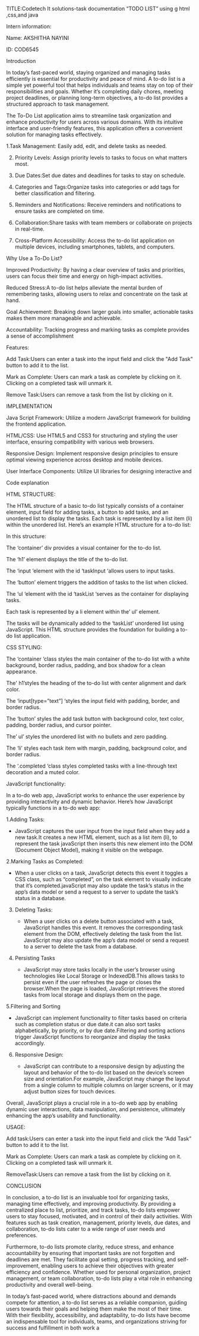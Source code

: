 TITLE:Codetech It solutions-task documentation “TODO LIST” using g html ,css,and java

Intern information:

Name: AKSHITHA NAYINI 

ID: COD6545 

Introduction 



In today’s fast-paced world, staying organized and managing tasks efficiently is essential for productivity and peace of mind. A to-do list is a simple yet powerful tool that helps individuals and teams stay on top of their responsibilities and goals. Whether it’s completing daily chores, meeting project deadlines, or planning long-term objectives, a to-do list provides a structured approach to task management.



The To-Do List application aims to streamline task organization and enhance productivity for users across various domains. With its intuitive interface and user-friendly features, this application offers a convenient solution for managing tasks effectively.

1.Task Management: Easily add, edit, and delete tasks as needed.

2. Priority Levels: Assign priority levels to tasks to focus on what matters most.

3. Due Dates:Set due dates and deadlines for tasks to stay on schedule.

4. Categories and Tags:Organize tasks into categories or add tags for better classification and filtering.

5. Reminders and Notifications: Receive reminders and notifications to ensure tasks are completed on time.

6. Collaboration:Share tasks with team members or collaborate on projects in real-time.

7. Cross-Platform Accessibility: Access the to-do list application on multiple devices, including smartphones, tablets, and computers.

Why Use a To-Do List?

Improved Productivity: By having a clear overview of tasks and priorities, users can focus their time and energy on high-impact activities.

Reduced Stress:A to-do list helps alleviate the mental burden of remembering tasks, allowing users to relax and concentrate on the task at hand.

Goal Achievement: Breaking down larger goals into smaller, actionable tasks makes them more manageable and achievable.

Accountability: Tracking progress and marking tasks as complete provides a sense of accomplishment 

 Features:

Add Task:Users can enter a task into the input field and click the "Add Task" button to add it to the list.

Mark as Complete: Users can mark a task as complete by clicking on it. Clicking on a completed task will unmark it.

Remove Task:Users can remove a task from the list by clicking on it.

IMPLEMENTATION

Java Script Framework: Utilize a modern JavaScript framework for building the frontend application.

HTML/CSS: Use HTML5 and CSS3 for structuring and styling the user interface, ensuring compatibility with various web browsers.

Responsive Design: Implement responsive design principles to ensure optimal viewing experience across desktop and mobile devices.

User Interface Components: Utilize UI libraries for designing interactive and 

Code explanation 

HTML STRUCTURE:

The HTML structure of a basic to-do list typically consists of a container element, input field for adding tasks, a button to add tasks, and an unordered list to display the tasks. Each task is represented by a list item (li) within the unordered list. Here’s an example HTML structure for a to-do list:

In this structure:



The ‘container’ div provides a visual container for the to-do list.

The ‘h1’ element displays the title of the to-do list.

The ‘input ‘element with the id ‘taskInput ‘allows users to input tasks.

The ‘button’ element triggers the addition of tasks to the list when clicked.

The ‘ul ‘element with the id ‘taskList ‘serves as the container for displaying tasks.

Each task is represented by a li element within the’ ul’ element.

The tasks will be dynamically added to the ‘taskList’ unordered list using JavaScript. This HTML structure provides the foundation for building a to-do list application.

CSS STYLING:

The ‘container ‘class styles the main container of the to-do list with a white background, border radius, padding, and box shadow for a clean appearance.

The' h1’styles the heading of the to-do list with center alignment and dark color.

The ‘input[type=”text”] ‘styles the input field with padding, border, and border radius.

The ‘button’ styles the add task button with background color, text color, padding, border radius, and cursor pointer.

The’ ul’ styles the unordered list with no bullets and zero padding.

The ‘li’ styles each task item with margin, padding, background color, and border radius.

The ‘.completed ‘class styles completed tasks with a line-through text decoration and a muted color.

JavaScript functionality:

In a to-do web app, JavaScript works to enhance the user experience by providing interactivity and dynamic behavior. Here’s how JavaScript typically functions in a to-do web app:

1.Adding Tasks:

   - JavaScript captures the user input from the input field when they add a new task.It creates a new HTML element, such as a list item (li), to represent the task javaScript then inserts this new element into the DOM (Document Object Model), making it visible on the webpage.

2.Marking Tasks as Completed:

   - When a user clicks on a task, JavaScript detects this event it  toggles a CSS class, such as “completed”, on the task element to visually indicate that it’s completed.javaScript may also update the task’s status in the app’s data model or send a request to a server to update the task’s status in a database.

3. Deleting Tasks:

   - When a user clicks on a delete button associated with a task, JavaScript handles this event. It removes the corresponding task element from the DOM, effectively deleting the task from the list. JavaScript may also update the app’s data model or send a request to a server to delete the task from a database.

4. Persisting Tasks

   - JavaScript may store tasks locally in the user’s browser using technologies like Local Storage or IndexedDB.This allows tasks to persist even if the user refreshes the page or closes the browser.When the page is loaded, JavaScript retrieves the stored tasks from local storage and displays them on the page.

5.Filtering and Sorting

   - JavaScript can implement functionality to filter tasks based on criteria such as completion status or due date.it can also sort tasks alphabetically, by priority, or by due date.Filtering and sorting actions trigger JavaScript functions to reorganize and display the tasks accordingly.

6. Responsive Design:

   - JavaScript can contribute to a responsive design by adjusting the layout and behavior of the to-do list based on the device’s screen size and orientation.For example, JavaScript may change the layout from a single column to multiple columns on larger screens, or it may adjust button sizes for touch devices.

Overall, JavaScript plays a crucial role in a to-do web app by enabling dynamic user interactions, data manipulation, and persistence, ultimately enhancing the app’s usability and functionality.

USAGE:

Add task:Users can enter a task into the input field and click the “Add Task” button to add it to the list.

Mark as Complete: Users can mark a task as complete by clicking on it. Clicking on a completed task will unmark it.

RemoveTask:Users can remove a task from the list by clicking on it.

CONCLUSION 

In conclusion, a to-do list is an invaluable tool for organizing tasks, managing time effectively, and improving productivity. By providing a centralized place to list, prioritize, and track tasks, to-do lists empower users to stay focused, motivated, and in control of their daily activities. With features such as task creation, management, priority levels, due dates, and collaboration, to-do lists cater to a wide range of user needs and preferences.

Furthermore, to-do lists promote clarity, reduce stress, and enhance accountability by ensuring that important tasks are not forgotten and deadlines are met. They facilitate goal setting, progress tracking, and self-improvement, enabling users to achieve their objectives with greater efficiency and confidence. Whether used for personal organization, project management, or team collaboration, to-do lists play a vital role in enhancing productivity and overall well-being.

In today’s fast-paced world, where distractions abound and demands compete for attention, a to-do list serves as a reliable companion, guiding users towards their goals and helping them make the most of their time. With their flexibility, accessibility, and adaptability, to-do lists have become an indispensable tool for individuals, teams, and organizations striving for success and fulfillment in both work a

